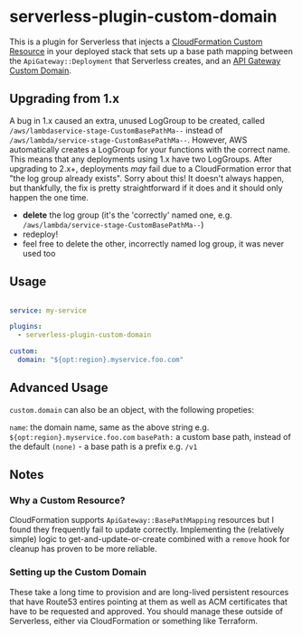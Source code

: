 # serverless-plugin-custom-domain

This is a plugin for Serverless that injects a [CloudFormation Custom Resource](http://docs.aws.amazon.com/AWSCloudFormation/latest/UserGuide/template-custom-resources.html) in your deployed stack that sets up a base path mapping between the `ApiGateway::Deployment` that Serverless creates, and an [API Gateway Custom Domain](http://docs.aws.amazon.com/apigateway/latest/developerguide/how-to-custom-domains.html).

## Upgrading from 1.x

A bug in 1.x caused an extra, unused LogGroup to be created, called `/aws/lambdaservice-stage-CustomBasePathMa--` instead of `/aws/lambda/service-stage-CustomBasePathMa--`. However, AWS automatically creates a LogGroup for your functions with the correct name. This means that any deployments using 1.x have two LogGroups. After upgrading to 2.x+, deployments *may* fail due to a CloudFormation error that "the log group already exists". Sorry about this! It doesn't always happen, but thankfully, the fix is pretty straightforward if it does and it should only happen the one time.

- **delete** the log group (it's the 'correctly' named one, e.g. `/aws/lambda/service-stage-CustomBasePathMa--`)
- redeploy!
- feel free to delete the other, incorrectly named log group, it was never used too

## Usage

```yaml

service: my-service

plugins:
  - serverless-plugin-custom-domain

custom:
  domain: "${opt:region}.myservice.foo.com"
```

## Advanced Usage

`custom.domain` can also be an object, with the following propeties:

`name`: the domain name, same as the above string e.g. `${opt:region}.myservice.foo.com`
`basePath:` a custom base path, instead of the default `(none)` - a base path is a prefix e.g. `/v1`

## Notes

### Why a Custom Resource?

CloudFormation supports `ApiGateway::BasePathMapping` resources but I found they frequently fail to update correctly. Implementing the (relatively simple) logic to get-and-update-or-create combined with a `remove` hook for cleanup has proven to be more reliable.

### Setting up the Custom Domain

These take a long time to provision and are long-lived persistent resources that have Route53 entires pointing at them as well as ACM certificates that have to be requested and approved. You should manage these outside of Serverless, either via CloudFormation or something like Terraform.
